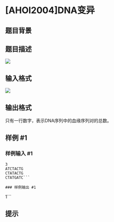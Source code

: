 # [AHOI2004]DNA变异

## 题目背景



## 题目描述

![](https://cdn.luogu.com.cn/upload/pic/1660.png)


## 输入格式

![](https://cdn.luogu.com.cn/upload/pic/1661.png)


## 输出格式

只有一行数字，表示DNA序列中的血缘序列对的总数。


## 样例 #1

### 样例输入 #1
```
3
ATCTACTG
CTATACTG
CTATGATC```

### 样例输出 #1

```
1```

## 提示


